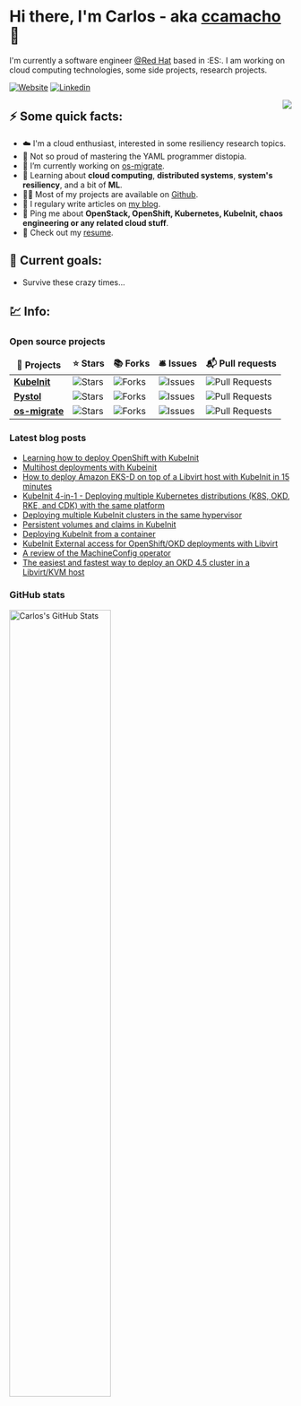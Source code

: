 # Hi there, I'm Carlos - aka [ccamacho][website] :wave:

I'm currently a software engineer [@Red Hat](www.redhat.com) based in :ES:. I am working on cloud computing technologies,
some side projects, research projects.

[![Website](https://img.shields.io/website?label=www.anstack.com&style=for-the-badge&url=https%3A%2F%2Fwww.anstack.com)](https://www.anstack.com)
[![Linkedin](https://img.shields.io/badge/linkedin-%230077B5.svg?&style=for-the-badge&logo=linkedin&logoColor=white)](https://linkedin.com/in/vicsufer)

<img align="right" src="https://media1.giphy.com/media/13HgwGsXF0aiGY/giphy.gif" />

## :zap: Some quick facts:
- :cloud: I'm a cloud enthusiast, interested in some resiliency research topics.
- :clown_face: Not so proud of mastering the YAML programmer distopia.
- :telescope: I’m currently working on <a href="https://github.com/os-migrate/os-migrate">os-migrate</a>.</li>
- :monocle_face: Learning about <strong>cloud computing</strong>, <strong>distributed systems</strong>, <strong>system's resiliency</strong>, and a bit of <strong>ML</strong>.</li>
- :technologist: Most of my projects are available on <a href="https://github.com/ccamacho">Github</a>.</li>
- :book: I regulary write articles on <a href="https://www.anstack.com">my blog</a>.</li>
- :speech_balloon: Ping me about <strong>OpenStack, OpenShift, Kubernetes, KubeInit, chaos engineering or any related cloud stuff</strong>.</li>
- :orange_book: Check out my <a href="https://www.anstack.com/cv">resume</a>.</li>

## :dart: Current goals:
- Survive these crazy times...

## :chart: Info:

<h3>Open source projects</h3>
<table>
  <thead align="center">
    <tr border: none;>
      <td><b>🎁 Projects</b></td>
      <td><b>⭐ Stars</b></td>
      <td><b>📚 Forks</b></td>
      <td><b>🛎 Issues</b></td>
      <td><b>📬 Pull requests</b></td>
    </tr>
  </thead>
  <tbody>
    <tr>
      <td><a href="https://github.com/kubeinit/kubeinit"><b>KubeInit</b></a></td>
      <td><img alt="Stars" src="https://img.shields.io/github/stars/kubeinit/kubeinit?style=flat-square&labelColor=343b41"/></td>
      <td><img alt="Forks" src="https://img.shields.io/github/forks/kubeinit/kubeinit?style=flat-square&labelColor=343b41"/></td>
      <td><img alt="Issues" src="https://img.shields.io/github/issues/kubeinit/kubeinit?style=flat-square&labelColor=343b41"/></td>
      <td><img alt="Pull Requests" src="https://img.shields.io/github/issues-pr/kubeinit/kubeinit?style=flat-square&labelColor=343b41"/></td>
    </tr>
	  <tr>
      <td><a href="https://github.com/pystol/pystol"><b>Pystol</b></a></td>
      <td><img alt="Stars" src="https://img.shields.io/github/stars/pystol/pystol?style=flat-square&labelColor=343b41"/></td>
      <td><img alt="Forks" src="https://img.shields.io/github/forks/pystol/pystol?style=flat-square&labelColor=343b41"/></td>
      <td><img alt="Issues" src="https://img.shields.io/github/issues/pystol/pystol?style=flat-square&labelColor=343b41"/></td>
      <td><img alt="Pull Requests" src="https://img.shields.io/github/issues-pr/pystol/pystol?style=flat-square&labelColor=343b41"/></td>
    </tr>
    <tr>
      <td><a href="https://github.com/os-migrate/os-migrate"><b>os-migrate</b></a></td>
      <td><img alt="Stars" src="https://img.shields.io/github/stars/os-migrate/os-migrate?style=flat-square&labelColor=343b41"/></td>
      <td><img alt="Forks" src="https://img.shields.io/github/forks/os-migrate/os-migrate?style=flat-square&labelColor=343b41"/></td>
      <td><img alt="Issues" src="https://img.shields.io/github/issues/os-migrate/os-migrate?style=flat-square&labelColor=343b41"/></td>
      <td><img alt="Pull Requests" src="https://img.shields.io/github/issues-pr/os-migrate/os-migrate?style=flat-square&labelColor=343b41"/></td>
    </tr>
  </tbody>
</table>

### Latest blog posts
<!-- BLOG-POST-LIST:START -->
- [Learning how to deploy OpenShift with KubeInit](https://www.anstack.com/blog/2021/03/12/Learning-how-to-deploy-OpenShift-with-KubeInit.html)
- [Multihost deployments with Kubeinit](https://www.anstack.com/blog/2021/02/20/Multihost-deployment-with-kubeinit.html)
- [How to deploy Amazon EKS-D on top of a Libvirt host with KubeInit in 15 minutes](https://www.anstack.com/blog/2020/12/07/How-to-deploy-Amazon-EKS-D-in-a-Libvirt-host.html)
- [KubeInit 4-in-1 - Deploying multiple Kubernetes distributions (K8S, OKD, RKE, and CDK) with the same platform](https://www.anstack.com/blog/2020/10/19/KubeInit-4-in-1-Deploying-multiple-Kubernetes-distributions-K8S-OKD-RKE-and-CDK-with-the-same-platform.html)
- [Deploying multiple KubeInit clusters in the same hypervisor](https://www.anstack.com/blog/2020/10/04/Multiple-KubeInit-clusters-in-the-same-hypervisor.html)
- [Persistent volumes and claims in KubeInit](https://www.anstack.com/blog/2020/09/28/Persistent-volumes-and-claims-in-KubeInit.html)
- [Deploying KubeInit from a container](https://www.anstack.com/blog/2020/09/11/Deploying-KubeInit-from-a-container.html)
- [KubeInit External access for OpenShift/OKD deployments with Libvirt](https://www.anstack.com/blog/2020/08/25/KubeInit-External-access-for-OpenShift-OKD-deployments-with-Libvirt.html)
- [A review of the MachineConfig operator](https://www.anstack.com/blog/2020/08/16/a-review-of-the-machineconfig-operator.html)
- [The easiest and fastest way to deploy an OKD 4.5 cluster in a Libvirt/KVM host](https://www.anstack.com/blog/2020/07/31/the-fastest-and-simplest-way-to-deploy-okd-openshift-4-5.html)
<!-- BLOG-POST-LIST:END -->

### GitHub stats

<img width="60%" align="left" alt="Carlos's GitHub Stats" src="https://github-readme-stats.codestackr.vercel.app/api?username=ccamacho&show_icons=true&hide_border=true&hide_title=true" />

[website]: https://www.anstack.com
[linkedin]: https://linkedin.com/in/carlosdcg
